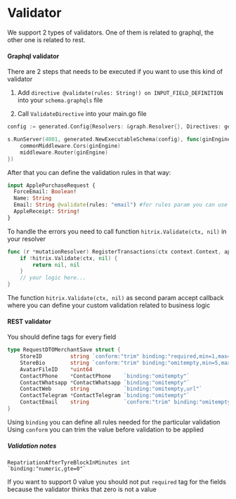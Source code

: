 # Validator
We support 2 types of validators. One of them is related to graphql, the other one is related to rest.

#### Graphql validator
There are 2 steps that needs to be executed if you want to use this kind of validator

1. Add `directive @validate(rules: String!) on INPUT_FIELD_DEFINITION` into your `schema.graphqls` file

2. Call `ValidateDirective` into your main.go file
```go
config := generated.Config{Resolvers: &graph.Resolver{}, Directives: generated.DirectiveRoot{Validate: hitrix.ValidateDirective()} }

s.RunServer(4001, generated.NewExecutableSchema(config), func(ginEngine *gin.Engine) {
    commonMiddleware.Cors(ginEngine)
    middleware.Router(ginEngine)
})
```

After that you can define the validation rules in that way:
```graphql
input ApplePurchaseRequest {
  ForceEmail: Boolean!
  Name: String
  Email: String @validate(rules: "email") #for rules param you can use everything supported by https://github.com/go-playground/validator validate.Var(value, rules)
  AppleReceipt: String!
}
```

To handle the errors you need to call function `hitrix.Validate(ctx, nil)` in your resolver
```go
func (r *mutationResolver) RegisterTransactions(ctx context.Context, applePurchaseRequest model.ApplePurchaseRequest) (*model.RegisterTransactionsResponse, error) {
    if !hitrix.Validate(ctx, nil) {
        return nil, nil
    }
    // your logic here...
}
```

The function `hitrix.Validate(ctx, nil)` as second param accept callback where you can define your custom validation related to business logic


#### REST validator

You should define tags for every field
```go
type RequestDTOMerchantSave struct {
	StoreID         string `conform:"trim" binding:"required,min=1,max=30"`
	StoreBio        string `conform:"trim" binding:"omitempty,min=5,max=1000"`
	AvatarFileID    *uint64
	ContactPhone    *ContactPhone    `binding:"omitempty"`
	ContactWhatsapp *ContactWhatsapp `binding:"omitempty"`
	ContactWeb      string           `binding:"omitempty,url"`
	ContactTelegram *ContactTelegram `binding:"omitempty"`
	ContactEmail    string           `conform:"trim" binding:"omitempty,email"`
}
```

Using `binding` you can define all rules needed for the particular validation
Using `conform` you can trim the value before validation to be applied


##### Validation notes
	RepatriationAfterTyreBlockInMinutes int               `binding:"numeric,gte=0"`
If you want to support 0 value you should not put `required` tag for the fields because the validator thinks that zero is not a value
